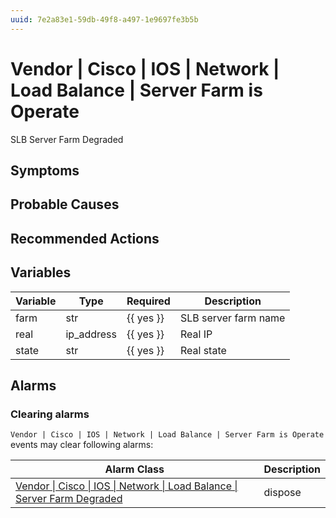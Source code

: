 ```yaml
---
uuid: 7e2a83e1-59db-49f8-a497-1e9697fe3b5b
---
```

# Vendor | Cisco | IOS | Network | Load Balance | Server Farm is Operate

SLB Server Farm Degraded

## Symptoms

## Probable Causes

## Recommended Actions

## Variables

Variable | Type | Required | Description
--- | --- | --- | ---
farm | str | {{ yes }} | SLB server farm name
real | ip_address | {{ yes }} | Real IP
state | str | {{ yes }} | Real state

## Alarms

### Clearing alarms

`Vendor | Cisco | IOS | Network | Load Balance | Server Farm is Operate` events may clear following alarms:

Alarm Class | Description
--- | ---
[Vendor \| Cisco \| IOS \| Network \| Load Balance \| Server Farm Degraded](../../../../../../alarm-classes/vendor/cisco/ios/network/load-balance/server-farm-degraded.md) | dispose
